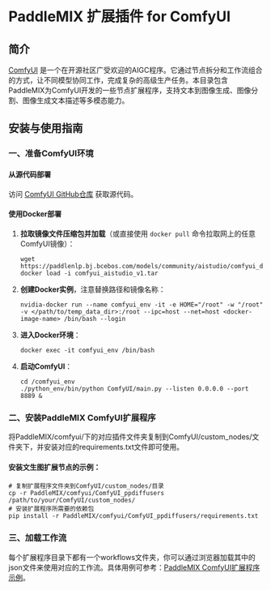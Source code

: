 # PaddleMIX 扩展插件 for ComfyUI

## 简介
[ComfyUI](https://github.com/comfyanonymous/ComfyUI/) 是一个在开源社区广受欢迎的AIGC程序。它通过节点拆分和工作流组合的方式，让不同模型协同工作，完成复杂的高级生产任务。本目录包含PaddleMIX为ComfyUI开发的一些节点扩展程序，支持文本到图像生成、图像分割、图像生成文本描述等多模态能力。

## 安装与使用指南

### 一、准备ComfyUI环境

#### 从源代码部署
访问 [ComfyUI GitHub仓库](https://github.com/comfyanonymous/ComfyUI) 获取源代码。

#### 使用Docker部署
1. **拉取镜像文件压缩包并加载**（或直接使用 `docker pull` 命令拉取网上的任意ComfyUI镜像）：
    ```shell
    wget https://paddlenlp.bj.bcebos.com/models/community/aistudio/comfyui_docker/comfyui_aistudio_v1.tar
    docker load -i comfyui_aistudio_v1.tar
    ```
2. **创建Docker实例**，注意替换路径和镜像名称：
    ```shell
    nvidia-docker run --name comfyui_env -it -e HOME="/root" -w "/root" -v </path/to/temp_data_dir>:/root --ipc=host --net=host <docker-image-name> /bin/bash --login
    ```
3. **进入Docker环境**：
    ```shell
    docker exec -it comfyui_env /bin/bash
    ```
4. **启动ComfyUI**：
    ```shell
    cd /comfyui_env
    ./python_env/bin/python ComfyUI/main.py --listen 0.0.0.0 --port 8889 &
    ```

### 二、安装PaddleMIX ComfyUI扩展程序

将PaddleMIX/comfyui/下的对应插件文件夹复制到ComfyUI/custom_nodes/文件夹下，并安装对应的requirements.txt文件即可使用。

#### 安装文生图扩展节点的示例：
```shell
# 复制扩展程序文件夹到ComfyUI/custom_nodes/目录
cp -r PaddleMIX/comfyui/ComfyUI_ppdiffusers /path/to/your/ComfyUI/custom_nodes/
# 安装扩展程序所需要的依赖包
pip install -r PaddleMIX/comfyui/ComfyUI_ppdiffusers/requirements.txt
```

### 三、加载工作流

每个扩展程序目录下都有一个workflows文件夹，你可以通过浏览器加载其中的json文件来使用对应的工作流。具体用例可参考：[PaddleMIX ComfyUI扩展程序示例](https://github.com/PaddlePaddle/PaddleMIX/tree/develop/comfyui/ComfyUI_ppdiffusers)。
